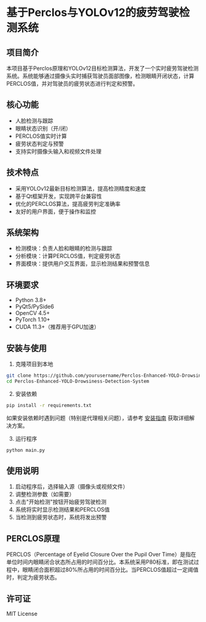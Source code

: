 # 基于Perclos与YOLOv12的疲劳驾驶检测系统

## 项目简介
本项目基于Perclos原理和YOLOv12目标检测算法，开发了一个实时疲劳驾驶检测系统。系统能够通过摄像头实时捕获驾驶员面部图像，检测眼睛开闭状态，计算PERCLOS值，并对驾驶员的疲劳状态进行判定和预警。

## 核心功能
- 人脸检测与跟踪
- 眼睛状态识别（开/闭）
- PERCLOS值实时计算
- 疲劳状态判定与预警
- 支持实时摄像头输入和视频文件处理

## 技术特点
- 采用YOLOv12最新目标检测算法，提高检测精度和速度
- 基于Qt框架开发，实现跨平台兼容性
- 优化的PERCLOS算法，提高疲劳判定准确率
- 友好的用户界面，便于操作和监控

## 系统架构
- 检测模块：负责人脸和眼睛的检测与跟踪
- 分析模块：计算PERCLOS值，判定疲劳状态
- 界面模块：提供用户交互界面，显示检测结果和预警信息

## 环境要求
- Python 3.8+
- PyQt5/PySide6
- OpenCV 4.5+
- PyTorch 1.10+
- CUDA 11.3+（推荐用于GPU加速）

## 安装与使用
1. 克隆项目到本地
```bash
git clone https://github.com/yourusername/Perclos-Enhanced-YOLO-Drowsiness-Detection-System.git
cd Perclos-Enhanced-YOLO-Drowsiness-Detection-System
```

2. 安装依赖
```bash
pip install -r requirements.txt
```

如果安装依赖时遇到问题（特别是代理相关问题），请参考 [安装指南](./INSTALL_GUIDE.md) 获取详细解决方案。

3. 运行程序
```bash
python main.py
```

## 使用说明
1. 启动程序后，选择输入源（摄像头或视频文件）
2. 调整检测参数（如需要）
3. 点击"开始检测"按钮开始疲劳驾驶检测
4. 系统将实时显示检测结果和PERCLOS值
5. 当检测到疲劳状态时，系统将发出预警

## PERCLOS原理
PERCLOS（Percentage of Eyelid Closure Over the Pupil Over Time）是指在单位时间内眼睛闭合状态所占用的时间百分比。本系统采用P80标准，即在测试过程中，眼睛闭合面积超过80%所占用的时间百分比。当PERCLOS值超过一定阈值时，判定为疲劳状态。

## 许可证
MIT License